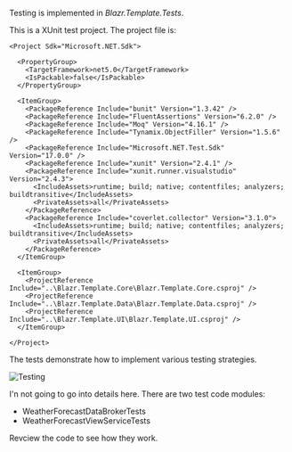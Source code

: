 
Testing is implemented in *Blazr.Template.Tests*.

This is a XUnit test project.  The project file is:

```
<Project Sdk="Microsoft.NET.Sdk">

  <PropertyGroup>
    <TargetFramework>net5.0</TargetFramework>
    <IsPackable>false</IsPackable>
  </PropertyGroup>

  <ItemGroup>
    <PackageReference Include="bunit" Version="1.3.42" />
    <PackageReference Include="FluentAssertions" Version="6.2.0" />
    <PackageReference Include="Moq" Version="4.16.1" />
    <PackageReference Include="Tynamix.ObjectFiller" Version="1.5.6" />
    <PackageReference Include="Microsoft.NET.Test.Sdk" Version="17.0.0" />
    <PackageReference Include="xunit" Version="2.4.1" />
    <PackageReference Include="xunit.runner.visualstudio" Version="2.4.3">
      <IncludeAssets>runtime; build; native; contentfiles; analyzers; buildtransitive</IncludeAssets>
      <PrivateAssets>all</PrivateAssets>
    </PackageReference>
    <PackageReference Include="coverlet.collector" Version="3.1.0">
      <IncludeAssets>runtime; build; native; contentfiles; analyzers; buildtransitive</IncludeAssets>
      <PrivateAssets>all</PrivateAssets>
    </PackageReference>
  </ItemGroup>

  <ItemGroup>
    <ProjectReference Include="..\Blazr.Template.Core\Blazr.Template.Core.csproj" />
    <ProjectReference Include="..\Blazr.Template.Data\Blazr.Template.Data.csproj" />
    <ProjectReference Include="..\Blazr.Template.UI\Blazr.Template.UI.csproj" />
  </ItemGroup>

</Project>
```

The tests demonstrate how to implement various testing strategies.

![Testing](https://shauncurtis.github.io/Design/assets/Testing-Example.png)

I'n not going to go into details here.  There are two test code modules:

 - WeatherForecastDataBrokerTests
 - WeatherForecastViewServiceTests

Revciew the code to see how they work.